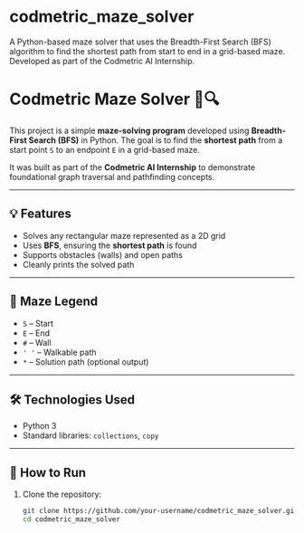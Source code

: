 # codmetric_maze_solver
A Python-based maze solver that uses the Breadth-First Search (BFS) algorithm to find the shortest path from start to end in a grid-based maze. Developed as part of the Codmetric AI Internship.
# Codmetric Maze Solver 🧱🔍

This project is a simple **maze-solving program** developed using **Breadth-First Search (BFS)** in Python. The goal is to find the **shortest path** from a start point `S` to an endpoint `E` in a grid-based maze.

It was built as part of the **Codmetric AI Internship** to demonstrate foundational graph traversal and pathfinding concepts.

---

## 💡 Features
- Solves any rectangular maze represented as a 2D grid
- Uses **BFS**, ensuring the **shortest path** is found
- Supports obstacles (walls) and open paths
- Cleanly prints the solved path

---

## 🔢 Maze Legend
- `S` – Start
- `E` – End
- `#` – Wall
- `' '` – Walkable path
- `*` – Solution path (optional output)

---

## 🛠️ Technologies Used
- Python 3
- Standard libraries: `collections`, `copy`

---

## 🚀 How to Run

1. Clone the repository:
   ```bash
   git clone https://github.com/your-username/codmetric_maze_solver.git
   cd codmetric_maze_solver
